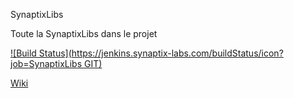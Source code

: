 SynaptixLibs

Toute la SynaptixLibs dans le projet

[![Build Status](https://jenkins.synaptix-labs.com/buildStatus/icon?job=SynaptixLibs GIT)](https://jenkins.synaptix-labs.com/job/SynaptixLibs%20GIT/)

[Wiki](http://gitlab.synaptix.fr/synaptix/SynaptixLibs/wikis/home)